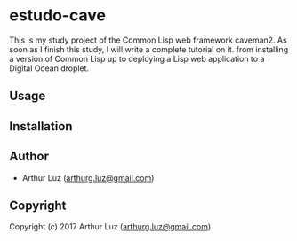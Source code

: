 # estudo-cave

This is my study project of the Common Lisp web framework caveman2.
As soon as I finish this study, I will write a complete tutorial on it. from installing a version of Common Lisp up to deploying a Lisp web application to a Digital Ocean droplet.

## Usage

## Installation

## Author

* Arthur Luz (arthurg.luz@gmail.com)

## Copyright

Copyright (c) 2017 Arthur Luz (arthurg.luz@gmail.com)


